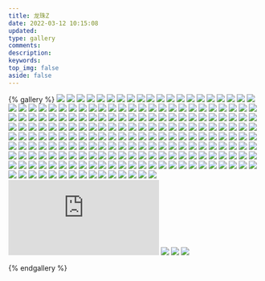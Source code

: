 ```yaml
---
title: 龙珠Z
date: 2022-03-12 10:15:08
updated:
type: gallery
comments:
description:
keywords:
top_img: false
aside: false 
---
```


{% gallery %}
![](https://warehouse-1310574346.cos.ap-shanghai.myqcloud.com/images/Dragon-Ball-Z/Amond.png)
![](https://warehouse-1310574346.cos.ap-shanghai.myqcloud.com/images/Dragon-Ball-Z/Amond.webp)
![](https://warehouse-1310574346.cos.ap-shanghai.myqcloud.com/images/Dragon-Ball-Z/Android_16.png)
![](https://warehouse-1310574346.cos.ap-shanghai.myqcloud.com/images/Dragon-Ball-Z/Android_17.png)
![](https://warehouse-1310574346.cos.ap-shanghai.myqcloud.com/images/Dragon-Ball-Z/Android_17_Z.png)
![](https://warehouse-1310574346.cos.ap-shanghai.myqcloud.com/images/Dragon-Ball-Z/Android_18.png)
![](https://warehouse-1310574346.cos.ap-shanghai.myqcloud.com/images/Dragon-Ball-Z/Android_18_fight.png)
![](https://warehouse-1310574346.cos.ap-shanghai.myqcloud.com/images/Dragon-Ball-Z/Android_18_Tournament_Of_Power.png)
![](https://warehouse-1310574346.cos.ap-shanghai.myqcloud.com/images/Dragon-Ball-Z/android_19.png)
![](https://warehouse-1310574346.cos.ap-shanghai.myqcloud.com/images/Dragon-Ball-Z/Android_19_fight.png)
![](https://warehouse-1310574346.cos.ap-shanghai.myqcloud.com/images/Dragon-Ball-Z/Android_20.png)
![](https://warehouse-1310574346.cos.ap-shanghai.myqcloud.com/images/Dragon-Ball-Z/Babidi.png)
![](https://warehouse-1310574346.cos.ap-shanghai.myqcloud.com/images/Dragon-Ball-Z/Bardock_And_Gine_Dokkan.png)
![](https://warehouse-1310574346.cos.ap-shanghai.myqcloud.com/images/Dragon-Ball-Z/Bardock_Z.png)
![](https://warehouse-1310574346.cos.ap-shanghai.myqcloud.com/images/Dragon-Ball-Z/bibidi.png)
![](https://warehouse-1310574346.cos.ap-shanghai.myqcloud.com/images/Dragon-Ball-Z/Bibidi.webp)
![](https://warehouse-1310574346.cos.ap-shanghai.myqcloud.com/images/Dragon-Ball-Z/Broly.png)
![](https://warehouse-1310574346.cos.ap-shanghai.myqcloud.com/images/Dragon-Ball-Z/Broly_Base.png)
![](https://warehouse-1310574346.cos.ap-shanghai.myqcloud.com/images/Dragon-Ball-Z/Bubbles_Artwork.webp)
![](https://warehouse-1310574346.cos.ap-shanghai.myqcloud.com/images/Dragon-Ball-Z/Bulla.png)
![](https://warehouse-1310574346.cos.ap-shanghai.myqcloud.com/images/Dragon-Ball-Z/Bulla.webp)
![](https://warehouse-1310574346.cos.ap-shanghai.myqcloud.com/images/Dragon-Ball-Z/Bulma.jpg)
![](https://warehouse-1310574346.cos.ap-shanghai.myqcloud.com/images/Dragon-Ball-Z/Bulma_Brief.png)
![](https://warehouse-1310574346.cos.ap-shanghai.myqcloud.com/images/Dragon-Ball-Z/Bulma_Del_Futuro.png)
![](https://warehouse-1310574346.cos.ap-shanghai.myqcloud.com/images/Dragon-Ball-Z/Bulma_namek.png)
![](https://warehouse-1310574346.cos.ap-shanghai.myqcloud.com/images/Dragon-Ball-Z/Burter_Dbz.png)
![](https://warehouse-1310574346.cos.ap-shanghai.myqcloud.com/images/Dragon-Ball-Z/Buu.png)
![](https://warehouse-1310574346.cos.ap-shanghai.myqcloud.com/images/Dragon-Ball-Z/Captain_chicken.webp)
![](https://warehouse-1310574346.cos.ap-shanghai.myqcloud.com/images/Dragon-Ball-Z/Captain_Ginyu.png)
![](https://warehouse-1310574346.cos.ap-shanghai.myqcloud.com/images/Dragon-Ball-Z/Cell.png)
![](https://warehouse-1310574346.cos.ap-shanghai.myqcloud.com/images/Dragon-Ball-Z/Cell_1st.png)
![](https://warehouse-1310574346.cos.ap-shanghai.myqcloud.com/images/Dragon-Ball-Z/Cell_2rd.png)
![](https://warehouse-1310574346.cos.ap-shanghai.myqcloud.com/images/Dragon-Ball-Z/Cell_Chibi.png)
![](https://warehouse-1310574346.cos.ap-shanghai.myqcloud.com/images/Dragon-Ball-Z/Cell_Full_Power.png)
![](https://warehouse-1310574346.cos.ap-shanghai.myqcloud.com/images/Dragon-Ball-Z/Cell_Junior.png)
![](https://warehouse-1310574346.cos.ap-shanghai.myqcloud.com/images/Dragon-Ball-Z/Cell_Larva.png)
![](https://warehouse-1310574346.cos.ap-shanghai.myqcloud.com/images/Dragon-Ball-Z/Chibi_De_Gotenks.png)
![](https://warehouse-1310574346.cos.ap-shanghai.myqcloud.com/images/Dragon-Ball-Z/Cooler.png)
![](https://warehouse-1310574346.cos.ap-shanghai.myqcloud.com/images/Dragon-Ball-Z/Cui.png)
![](https://warehouse-1310574346.cos.ap-shanghai.myqcloud.com/images/Dragon-Ball-Z/Dabura.webp)
![](https://warehouse-1310574346.cos.ap-shanghai.myqcloud.com/images/Dragon-Ball-Z/Dende.png)
![](https://warehouse-1310574346.cos.ap-shanghai.myqcloud.com/images/Dragon-Ball-Z/Dodoria.png)
![](https://warehouse-1310574346.cos.ap-shanghai.myqcloud.com/images/Dragon-Ball-Z/dodoria_Z.png)
![](https://warehouse-1310574346.cos.ap-shanghai.myqcloud.com/images/Dragon-Ball-Z/Dragon_Ball_Kai_Logo.png)
![](https://warehouse-1310574346.cos.ap-shanghai.myqcloud.com/images/Dragon-Ball-Z/Dragon_Ball_Z.png)
![](https://warehouse-1310574346.cos.ap-shanghai.myqcloud.com/images/Dragon-Ball-Z/Dragon_Ball_Z_Logo.png)
![](https://warehouse-1310574346.cos.ap-shanghai.myqcloud.com/images/Dragon-Ball-Z/dragon_ball_z_logo_circ.png)
![](https://warehouse-1310574346.cos.ap-shanghai.myqcloud.com/images/Dragon-Ball-Z/Dr_Bulma.png)
![](https://warehouse-1310574346.cos.ap-shanghai.myqcloud.com/images/Dragon-Ball-Z/East_kaio.webp)
![](https://warehouse-1310574346.cos.ap-shanghai.myqcloud.com/images/Dragon-Ball-Z/Enma_Daiou.jpg)
![](https://warehouse-1310574346.cos.ap-shanghai.myqcloud.com/images/Dragon-Ball-Z/Fighterz_Raditz.png)
![](https://warehouse-1310574346.cos.ap-shanghai.myqcloud.com/images/Dragon-Ball-Z/Frieza's_Elite.png)
![](https://warehouse-1310574346.cos.ap-shanghai.myqcloud.com/images/Dragon-Ball-Z/Frieza.png)
![](https://warehouse-1310574346.cos.ap-shanghai.myqcloud.com/images/Dragon-Ball-Z/Frieza_1st_Form.png)
![](https://warehouse-1310574346.cos.ap-shanghai.myqcloud.com/images/Dragon-Ball-Z/Frieza_2nd_Form.png)
![](https://warehouse-1310574346.cos.ap-shanghai.myqcloud.com/images/Dragon-Ball-Z/Frieza_3rd_Form.png)
![](https://warehouse-1310574346.cos.ap-shanghai.myqcloud.com/images/Dragon-Ball-Z/Frieza_First_Form.png)
![](https://warehouse-1310574346.cos.ap-shanghai.myqcloud.com/images/Dragon-Ball-Z/Frieza_Full_Power.png)
![](https://warehouse-1310574346.cos.ap-shanghai.myqcloud.com/images/Dragon-Ball-Z/Fusion_Goten_Y_Trunks.png)
![](https://warehouse-1310574346.cos.ap-shanghai.myqcloud.com/images/Dragon-Ball-Z/Future_Trunks_And_Mai.png)
![](https://warehouse-1310574346.cos.ap-shanghai.myqcloud.com/images/Dragon-Ball-Z/Future_Trunks_Capsule_Corp.png)
![](https://warehouse-1310574346.cos.ap-shanghai.myqcloud.com/images/Dragon-Ball-Z/Garlic_Jr.png)
![](https://warehouse-1310574346.cos.ap-shanghai.myqcloud.com/images/Dragon-Ball-Z/Garlic_Jr.webp)
![](https://warehouse-1310574346.cos.ap-shanghai.myqcloud.com/images/Dragon-Ball-Z/Garlic_Jr_2.png)
![](https://warehouse-1310574346.cos.ap-shanghai.myqcloud.com/images/Dragon-Ball-Z/Ginger.webp)
![](https://warehouse-1310574346.cos.ap-shanghai.myqcloud.com/images/Dragon-Ball-Z/Ginyu.png)
![](https://warehouse-1310574346.cos.ap-shanghai.myqcloud.com/images/Dragon-Ball-Z/Ginyu_Force.png)
![](https://warehouse-1310574346.cos.ap-shanghai.myqcloud.com/images/Dragon-Ball-Z/Ginyu_Force.webp)
![](https://warehouse-1310574346.cos.ap-shanghai.myqcloud.com/images/Dragon-Ball-Z/Gogeta.png)
![](https://warehouse-1310574346.cos.ap-shanghai.myqcloud.com/images/Dragon-Ball-Z/Gohan_Kid.png)
![](https://warehouse-1310574346.cos.ap-shanghai.myqcloud.com/images/Dragon-Ball-Z/Gohan_Kid_1st.png)
![](https://warehouse-1310574346.cos.ap-shanghai.myqcloud.com/images/Dragon-Ball-Z/Gohan_Kid_2rd.png)
![](https://warehouse-1310574346.cos.ap-shanghai.myqcloud.com/images/Dragon-Ball-Z/Gohan_Mystic.png)
![](https://warehouse-1310574346.cos.ap-shanghai.myqcloud.com/images/Dragon-Ball-Z/Gohan_Namek.png)
![](https://warehouse-1310574346.cos.ap-shanghai.myqcloud.com/images/Dragon-Ball-Z/Gohan_ssj.png)
![](https://warehouse-1310574346.cos.ap-shanghai.myqcloud.com/images/Dragon-Ball-Z/Goku_Ssj3.png)
![](https://warehouse-1310574346.cos.ap-shanghai.myqcloud.com/images/Dragon-Ball-Z/Goku_Super_Saiyan.png)
![](https://warehouse-1310574346.cos.ap-shanghai.myqcloud.com/images/Dragon-Ball-Z/Gotenks_Ghost.png)
![](https://warehouse-1310574346.cos.ap-shanghai.myqcloud.com/images/Dragon-Ball-Z/Gotenks_ssj.png)
![](https://warehouse-1310574346.cos.ap-shanghai.myqcloud.com/images/Dragon-Ball-Z/Goten_And_Trunks.png)
![](https://warehouse-1310574346.cos.ap-shanghai.myqcloud.com/images/Dragon-Ball-Z/Goten_And_Trunks_Masked.png)
![](https://warehouse-1310574346.cos.ap-shanghai.myqcloud.com/images/Dragon-Ball-Z/Goten_Base.png)
![](https://warehouse-1310574346.cos.ap-shanghai.myqcloud.com/images/Dragon-Ball-Z/Goten_Fusion_Con_Trunks.png)
![](https://warehouse-1310574346.cos.ap-shanghai.myqcloud.com/images/Dragon-Ball-Z/Goten_Kid.png)
![](https://warehouse-1310574346.cos.ap-shanghai.myqcloud.com/images/Dragon-Ball-Z/Goten_Super_Saiyan.png)
![](https://warehouse-1310574346.cos.ap-shanghai.myqcloud.com/images/Dragon-Ball-Z/Goten_Vs_Trunks.png)
![](https://warehouse-1310574346.cos.ap-shanghai.myqcloud.com/images/Dragon-Ball-Z/Grand_Kai.png)
![](https://warehouse-1310574346.cos.ap-shanghai.myqcloud.com/images/Dragon-Ball-Z/Grand_Kaishin.png)
![](https://warehouse-1310574346.cos.ap-shanghai.myqcloud.com/images/Dragon-Ball-Z/Great_Saiyaman.png)
![](https://warehouse-1310574346.cos.ap-shanghai.myqcloud.com/images/Dragon-Ball-Z/Great_Saiyaman_1_And_2.png)
![](https://warehouse-1310574346.cos.ap-shanghai.myqcloud.com/images/Dragon-Ball-Z/Gregory_sin_fondo.webp)
![](https://warehouse-1310574346.cos.ap-shanghai.myqcloud.com/images/Dragon-Ball-Z/Guldo.webp)
![](https://warehouse-1310574346.cos.ap-shanghai.myqcloud.com/images/Dragon-Ball-Z/jeice.png)
![](https://warehouse-1310574346.cos.ap-shanghai.myqcloud.com/images/Dragon-Ball-Z/Jeice_Trans.webp)
![](https://warehouse-1310574346.cos.ap-shanghai.myqcloud.com/images/Dragon-Ball-Z/Jewel.webp)
![](https://warehouse-1310574346.cos.ap-shanghai.myqcloud.com/images/Dragon-Ball-Z/Kaionordhy.webp)
![](https://warehouse-1310574346.cos.ap-shanghai.myqcloud.com/images/Dragon-Ball-Z/Kaio_shin.webp)
![](https://warehouse-1310574346.cos.ap-shanghai.myqcloud.com/images/Dragon-Ball-Z/Kaishin.png)
![](https://warehouse-1310574346.cos.ap-shanghai.myqcloud.com/images/Dragon-Ball-Z/Kibito.png)
![](https://warehouse-1310574346.cos.ap-shanghai.myqcloud.com/images/Dragon-Ball-Z/Kibitoshin_Trans2.webp)
![](https://warehouse-1310574346.cos.ap-shanghai.myqcloud.com/images/Dragon-Ball-Z/Kid_Buu.png)
![](https://warehouse-1310574346.cos.ap-shanghai.myqcloud.com/images/Dragon-Ball-Z/Kid_Gohan.png)
![](https://warehouse-1310574346.cos.ap-shanghai.myqcloud.com/images/Dragon-Ball-Z/Kid_Goten_Ssj.png)
![](https://warehouse-1310574346.cos.ap-shanghai.myqcloud.com/images/Dragon-Ball-Z/Kid_Trunks.png)
![](https://warehouse-1310574346.cos.ap-shanghai.myqcloud.com/images/Dragon-Ball-Z/Kid_Trunks_Fight.png)
![](https://warehouse-1310574346.cos.ap-shanghai.myqcloud.com/images/Dragon-Ball-Z/kindpng_1514460.png)
![](https://warehouse-1310574346.cos.ap-shanghai.myqcloud.com/images/Dragon-Ball-Z/kindpng_1664610.png)
![](https://warehouse-1310574346.cos.ap-shanghai.myqcloud.com/images/Dragon-Ball-Z/kindpng_1664645.png)
![](https://warehouse-1310574346.cos.ap-shanghai.myqcloud.com/images/Dragon-Ball-Z/kindpng_6007521.png)
![](https://warehouse-1310574346.cos.ap-shanghai.myqcloud.com/images/Dragon-Ball-Z/kindpng_953131.png)
![](https://warehouse-1310574346.cos.ap-shanghai.myqcloud.com/images/Dragon-Ball-Z/King_Cold.png)
![](https://warehouse-1310574346.cos.ap-shanghai.myqcloud.com/images/Dragon-Ball-Z/King_Vegeta.png)
![](https://warehouse-1310574346.cos.ap-shanghai.myqcloud.com/images/Dragon-Ball-Z/King_Yemma.webp)
![](https://warehouse-1310574346.cos.ap-shanghai.myqcloud.com/images/Dragon-Ball-Z/Kogu.png)
![](https://warehouse-1310574346.cos.ap-shanghai.myqcloud.com/images/Dragon-Ball-Z/Krilin_Z.png)
![](https://warehouse-1310574346.cos.ap-shanghai.myqcloud.com/images/Dragon-Ball-Z/Krillin_Happy.png)
![](https://warehouse-1310574346.cos.ap-shanghai.myqcloud.com/images/Dragon-Ball-Z/Krillin_kamekameha.png)
![](https://warehouse-1310574346.cos.ap-shanghai.myqcloud.com/images/Dragon-Ball-Z/Krillin_Saiyan_Armor.png)
![](https://warehouse-1310574346.cos.ap-shanghai.myqcloud.com/images/Dragon-Ball-Z/Krillin_With_Hair.png)
![](https://warehouse-1310574346.cos.ap-shanghai.myqcloud.com/images/Dragon-Ball-Z/Lord_Slug_Old.png)
![](https://warehouse-1310574346.cos.ap-shanghai.myqcloud.com/images/Dragon-Ball-Z/Luchador_sin_Nombre.webp)
![](https://warehouse-1310574346.cos.ap-shanghai.myqcloud.com/images/Dragon-Ball-Z/Majin_Buu.png)
![](https://warehouse-1310574346.cos.ap-shanghai.myqcloud.com/images/Dragon-Ball-Z/Majin_Buu_Gohan.png)
![](https://warehouse-1310574346.cos.ap-shanghai.myqcloud.com/images/Dragon-Ball-Z/Majin_Buu_Gotenks_Absorbed.png)
![](https://warehouse-1310574346.cos.ap-shanghai.myqcloud.com/images/Dragon-Ball-Z/Majin_Buu_init.png)
![](https://warehouse-1310574346.cos.ap-shanghai.myqcloud.com/images/Dragon-Ball-Z/Majin_Buu_Kid.png)
![](https://warehouse-1310574346.cos.ap-shanghai.myqcloud.com/images/Dragon-Ball-Z/Majin_Buu_Piccolo.png)
![](https://warehouse-1310574346.cos.ap-shanghai.myqcloud.com/images/Dragon-Ball-Z/Majin_Vegeta.png)
![](https://warehouse-1310574346.cos.ap-shanghai.myqcloud.com/images/Dragon-Ball-Z/Malicious_Scheme_Yamu.webp)
![](https://warehouse-1310574346.cos.ap-shanghai.myqcloud.com/images/Dragon-Ball-Z/Mare.png)
![](https://warehouse-1310574346.cos.ap-shanghai.myqcloud.com/images/Dragon-Ball-Z/Maron.webp)
![](https://warehouse-1310574346.cos.ap-shanghai.myqcloud.com/images/Dragon-Ball-Z/Maron_Kid.png)
![](https://warehouse-1310574346.cos.ap-shanghai.myqcloud.com/images/Dragon-Ball-Z/Marron.png)
![](https://warehouse-1310574346.cos.ap-shanghai.myqcloud.com/images/Dragon-Ball-Z/Miss_Piiza.webp)
![](https://warehouse-1310574346.cos.ap-shanghai.myqcloud.com/images/Dragon-Ball-Z/Monster_Zarbon.png)
![](https://warehouse-1310574346.cos.ap-shanghai.myqcloud.com/images/Dragon-Ball-Z/Moori.webp)
![](https://warehouse-1310574346.cos.ap-shanghai.myqcloud.com/images/Dragon-Ball-Z/Mr_Satan.png)
![](https://warehouse-1310574346.cos.ap-shanghai.myqcloud.com/images/Dragon-Ball-Z/Mr_Satan_Render.png)
![](https://warehouse-1310574346.cos.ap-shanghai.myqcloud.com/images/Dragon-Ball-Z/Mustard.webp)
![](https://warehouse-1310574346.cos.ap-shanghai.myqcloud.com/images/Dragon-Ball-Z/Nail.png)
![](https://warehouse-1310574346.cos.ap-shanghai.myqcloud.com/images/Dragon-Ball-Z/Namek.png)
![](https://warehouse-1310574346.cos.ap-shanghai.myqcloud.com/images/Dragon-Ball-Z/Nappa.png)
![](https://warehouse-1310574346.cos.ap-shanghai.myqcloud.com/images/Dragon-Ball-Z/Nicky.png)
![](https://warehouse-1310574346.cos.ap-shanghai.myqcloud.com/images/Dragon-Ball-Z/North_Kai.png)
![](https://warehouse-1310574346.cos.ap-shanghai.myqcloud.com/images/Dragon-Ball-Z/old_kaioshin.png)
![](https://warehouse-1310574346.cos.ap-shanghai.myqcloud.com/images/Dragon-Ball-Z/Otokosuki.webp)
![](https://warehouse-1310574346.cos.ap-shanghai.myqcloud.com/images/Dragon-Ball-Z/Pan.png)
![](https://warehouse-1310574346.cos.ap-shanghai.myqcloud.com/images/Dragon-Ball-Z/Pikkon.webp)
![](https://warehouse-1310574346.cos.ap-shanghai.myqcloud.com/images/Dragon-Ball-Z/Pilaf.png)
![](https://warehouse-1310574346.cos.ap-shanghai.myqcloud.com/images/Dragon-Ball-Z/Piroshki.webp)
![](https://warehouse-1310574346.cos.ap-shanghai.myqcloud.com/images/Dragon-Ball-Z/Porunga.webp)
![](https://warehouse-1310574346.cos.ap-shanghai.myqcloud.com/images/Dragon-Ball-Z/Pui_Pui.webp)
![](https://warehouse-1310574346.cos.ap-shanghai.myqcloud.com/images/Dragon-Ball-Z/Pui_Pui_Dbz.png)
![](https://warehouse-1310574346.cos.ap-shanghai.myqcloud.com/images/Dragon-Ball-Z/Punta_Artwork.webp)
![](https://warehouse-1310574346.cos.ap-shanghai.myqcloud.com/images/Dragon-Ball-Z/Raditz.png)
![](https://warehouse-1310574346.cos.ap-shanghai.myqcloud.com/images/Dragon-Ball-Z/Recoome.webp)
![](https://warehouse-1310574346.cos.ap-shanghai.myqcloud.com/images/Dragon-Ball-Z/Saibaiman.png)
![](https://warehouse-1310574346.cos.ap-shanghai.myqcloud.com/images/Dragon-Ball-Z/Saiyan_Saga_Goku.png)
![](https://warehouse-1310574346.cos.ap-shanghai.myqcloud.com/images/Dragon-Ball-Z/Salt.png)
![](https://warehouse-1310574346.cos.ap-shanghai.myqcloud.com/images/Dragon-Ball-Z/Salza.png)
![](https://warehouse-1310574346.cos.ap-shanghai.myqcloud.com/images/Dragon-Ball-Z/Sansho.png)
![](https://warehouse-1310574346.cos.ap-shanghai.myqcloud.com/images/Dragon-Ball-Z/soldier.png)
![](https://warehouse-1310574346.cos.ap-shanghai.myqcloud.com/images/Dragon-Ball-Z/South_Kai.webp)
![](https://warehouse-1310574346.cos.ap-shanghai.myqcloud.com/images/Dragon-Ball-Z/South_kaioshin.webp)
![](https://warehouse-1310574346.cos.ap-shanghai.myqcloud.com/images/Dragon-Ball-Z/Spice.jpg)
![](https://warehouse-1310574346.cos.ap-shanghai.myqcloud.com/images/Dragon-Ball-Z/Spopovich.webp)
![](https://warehouse-1310574346.cos.ap-shanghai.myqcloud.com/images/Dragon-Ball-Z/Super_Piccolo.png)
![](https://warehouse-1310574346.cos.ap-shanghai.myqcloud.com/images/Dragon-Ball-Z/Super_Saiyan_3_Gotenks.png)
![](https://warehouse-1310574346.cos.ap-shanghai.myqcloud.com/images/Dragon-Ball-Z/Super_Vegetto.png)
![](https://warehouse-1310574346.cos.ap-shanghai.myqcloud.com/images/Dragon-Ball-Z/Tapion.png)
![](https://warehouse-1310574346.cos.ap-shanghai.myqcloud.com/images/Dragon-Ball-Z/Tapion_Z.png)
![](https://warehouse-1310574346.cos.ap-shanghai.myqcloud.com/images/Dragon-Ball-Z/Tenshinhan_Z.png)
![](https://warehouse-1310574346.cos.ap-shanghai.myqcloud.com/images/Dragon-Ball-Z/Ten_Shin_Han_Hd.png)
![](https://warehouse-1310574346.cos.ap-shanghai.myqcloud.com/images/Dragon-Ball-Z/tien.png)
![](https://warehouse-1310574346.cos.ap-shanghai.myqcloud.com/images/Dragon-Ball-Z/Tien_Shinhan.png)
![](https://warehouse-1310574346.cos.ap-shanghai.myqcloud.com/images/Dragon-Ball-Z/Tiny_Piccolo.png)
![](https://warehouse-1310574346.cos.ap-shanghai.myqcloud.com/images/Dragon-Ball-Z/Trunks.png)
![](https://warehouse-1310574346.cos.ap-shanghai.myqcloud.com/images/Dragon-Ball-Z/Trunks_Adulto.png)
![](https://warehouse-1310574346.cos.ap-shanghai.myqcloud.com/images/Dragon-Ball-Z/Trunks_Super_Saiyan.png)
![](https://warehouse-1310574346.cos.ap-shanghai.myqcloud.com/images/Dragon-Ball-Z/Trunks_Z.png)
![](https://warehouse-1310574346.cos.ap-shanghai.myqcloud.com/images/Dragon-Ball-Z/Upa.webp)
![](https://warehouse-1310574346.cos.ap-shanghai.myqcloud.com/images/Dragon-Ball-Z/Uub.png)
![](https://warehouse-1310574346.cos.ap-shanghai.myqcloud.com/images/Dragon-Ball-Z/Uub_Fighter.png)
![](https://warehouse-1310574346.cos.ap-shanghai.myqcloud.com/images/Dragon-Ball-Z/Valese.png)
![](https://warehouse-1310574346.cos.ap-shanghai.myqcloud.com/images/Dragon-Ball-Z/Vegeta_Fight.png)
![](https://warehouse-1310574346.cos.ap-shanghai.myqcloud.com/images/Dragon-Ball-Z/Vegeta_Golden_Ape.png)
![](https://warehouse-1310574346.cos.ap-shanghai.myqcloud.com/images/Dragon-Ball-Z/Vegeta_magic.png)
![](https://warehouse-1310574346.cos.ap-shanghai.myqcloud.com/images/Dragon-Ball-Z/Vegeta_Oozaru.png)
![](https://warehouse-1310574346.cos.ap-shanghai.myqcloud.com/images/Dragon-Ball-Z/Vegeta_Scouter.png)
![](https://warehouse-1310574346.cos.ap-shanghai.myqcloud.com/images/Dragon-Ball-Z/Vegeta_Ssj.png)
![](https://warehouse-1310574346.cos.ap-shanghai.myqcloud.com/images/Dragon-Ball-Z/Vegeta_Z.png)
![](https://warehouse-1310574346.cos.ap-shanghai.myqcloud.com/images/Dragon-Ball-Z/Vegetto.png)
![](https://warehouse-1310574346.cos.ap-shanghai.myqcloud.com/images/Dragon-Ball-Z/veku.webp)
![](https://warehouse-1310574346.cos.ap-shanghai.myqcloud.com/images/Dragon-Ball-Z/Videl.png)
![](https://warehouse-1310574346.cos.ap-shanghai.myqcloud.com/images/Dragon-Ball-Z/Videl_baidu.webp)
![](https://warehouse-1310574346.cos.ap-shanghai.myqcloud.com/images/Dragon-Ball-Z/videl_eoz.webp)
![](https://warehouse-1310574346.cos.ap-shanghai.myqcloud.com/images/Dragon-Ball-Z/Videl_Fly.png)
![](https://warehouse-1310574346.cos.ap-shanghai.myqcloud.com/images/Dragon-Ball-Z/Videl_knee.png)
![](https://warehouse-1310574346.cos.ap-shanghai.myqcloud.com/images/Dragon-Ball-Z/Videl_mid.png)
![](https://warehouse-1310574346.cos.ap-shanghai.myqcloud.com/images/Dragon-Ball-Z/Videl_Satan.png)
![](https://warehouse-1310574346.cos.ap-shanghai.myqcloud.com/images/Dragon-Ball-Z/Videl_Teen.png)
![](https://warehouse-1310574346.cos.ap-shanghai.myqcloud.com/images/Dragon-Ball-Z/Villains.png)
![](https://warehouse-1310574346.cos.ap-shanghai.myqcloud.com/images/Dragon-Ball-Z/Vinegar.webp)
![](https://warehouse-1310574346.cos.ap-shanghai.myqcloud.com/images/Dragon-Ball-Z/West_Kaio.webp)
![](https://warehouse-1310574346.cos.ap-shanghai.myqcloud.com/images/Dragon-Ball-Z/west_kaioshin.jpg)
![](https://warehouse-1310574346.cos.ap-shanghai.myqcloud.com/images/Dragon-Ball-Z/west_kaioshin_1.jpg)
![](https://warehouse-1310574346.cos.ap-shanghai.myqcloud.com/images/Dragon-Ball-Z/Yakon.webp)
![](https://warehouse-1310574346.cos.ap-shanghai.myqcloud.com/images/Dragon-Ball-Z/Yamcha.png)
![](https://warehouse-1310574346.cos.ap-shanghai.myqcloud.com/images/Dragon-Ball-Z/Yamcha_Anime.png)
![](https://warehouse-1310574346.cos.ap-shanghai.myqcloud.com/images/Dragon-Ball-Z/Yamcha_Dead.png)
![](https://warehouse-1310574346.cos.ap-shanghai.myqcloud.com/images/Dragon-Ball-Z/z.txt)
![](https://warehouse-1310574346.cos.ap-shanghai.myqcloud.com/images/Dragon-Ball-Z/Zarbon.png)
![](https://warehouse-1310574346.cos.ap-shanghai.myqcloud.com/images/Dragon-Ball-Z/Zarbon_Dbz.png)
![](https://warehouse-1310574346.cos.ap-shanghai.myqcloud.com/images/Dragon-Ball-Z/Zarbon_Dbz_Final_Form.png)

{% endgallery %}

